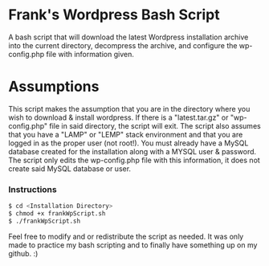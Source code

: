 # Frank's Wordpress Bash Script
A bash script that will download the latest Wordpress installation archive into the current directory, decompress the archive, and configure the wp-config.php file with information given.

# Assumptions
This script makes the assumption that you are in the directory where you wish to download & install wordpress. If there is a "latest.tar.gz" or "wp-config.php" file in said directory, the script will exit. The script also assumes that you have a "LAMP" or "LEMP" stack environment and that you are logged in as the proper user (not root!). You must already have a MySQL database created for the installation along with a MYSQL user & password. The script only edits the wp-config.php file with this information, it does not create said MySQL database or user.

### Instructions
```sh
$ cd <Installation Directory>
$ chmod +x frankWpScript.sh
$ ./frankWpScript.sh
```
Feel free to modify and or redistribute the script as needed. It was only made to practice my bash scripting and to finally have something up on my github. :)
